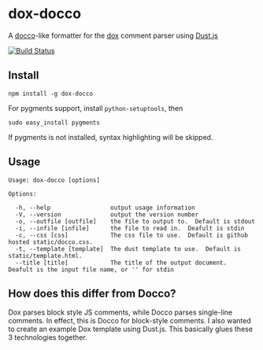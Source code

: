 dox-docco
=========

A [docco](http://jashkenas.github.com/docco/)-like formatter for the [dox](https://github.com/visionmedia/dox) comment parser using [Dust.js](http://akdubya.github.com/dustjs/)

[![Build Status](https://travis-ci.org/aearly/dox-docco.png)](https://travis-ci.org/aearly/dox-docco)

Install
-------
`npm install -g dox-docco`

For pygments support, install `python-setuptools`, then

`sudo easy_install pygments`

If pygments is not installed, syntax highlighting will be skipped.


Usage
-----
```
Usage: dox-docco [options]

Options:

  -h, --help                 output usage information
  -V, --version              output the version number
  -o, --outfile [outfile]    the file to output to.  Default is stdout
  -i, --infile [infile]      the file to read in.  Deafult is stdin
  -c, --css [css]            The css file to use.  Default is github hosted static/docco.css.
  -t, --template [template]  The dust template to use.  Default is static/template.html.
  --title [title]            The title of the output document.  Deafult is the input file name, or '' for stdin
```

How does this differ from Docco?
--------------------------------

Dox parses block style JS comments,  while Docco parses single-line comments.  In effect, this is Docco for block-style comments.  I also wanted to create an example Dox template using Dust.js.  This basically glues these 3 technologies together.
